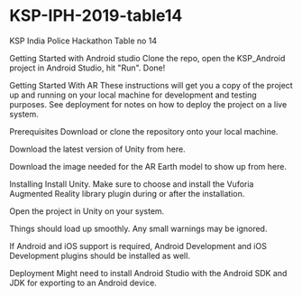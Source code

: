 # KSP-IPH-2019-table14
KSP India Police Hackathon Table no 14

Getting Started with Android studio
Clone the repo, open the KSP_Android project in Android Studio, hit "Run". Done!

Getting Started With AR
These instructions will get you a copy of the project up and running on your local machine for development and testing purposes. See deployment for notes on how to deploy the project on a live system.

Prerequisites
Download or clone the repository onto your local machine.

Download the latest version of Unity from here.

Download the image needed for the AR Earth model to show up from here.

Installing
Install Unity. Make sure to choose and install the Vuforia Augmented Reality library plugin during or after the installation.

Open the project in Unity on your system.

Things should load up smoothly. Any small warnings may be ignored.

If Android and iOS support is required, Android Development and iOS Development plugins should be installed as well.

Deployment
Might need to install Android Studio with the Android SDK and JDK for exporting to an Android device.
